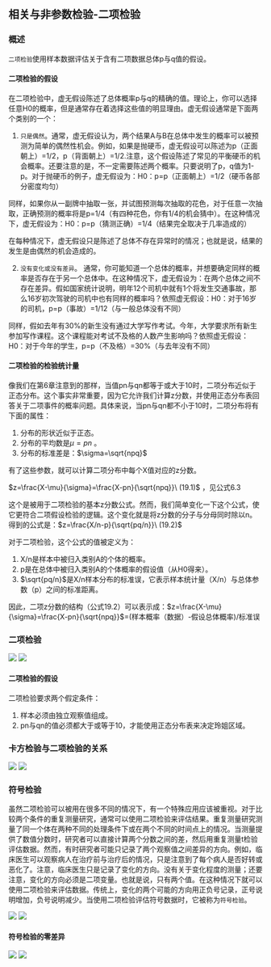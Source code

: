 ## 相关与非参数检验-二项检验
### 概述
`二项检验`使用样本数据评估关于含有二项数据总体p与q值的假设。

#### 二项检验的假设
在二项检验中，虚无假设陈述了总体概率p与q的精确的值。理论上，你可以选择任意H0的概率，但是通常存在着选择这些值的明显理由。虚无假设通常是下面两个类别的一个：

1. `只是偶然`。通常，虚无假设认为，两个结果A与B在总体中发生的概率可以被预测为简单的偶然性机会。例如，如果是抛硬币，虚无假设可以陈述为p（正面朝上）=1/2，p（背面朝上）=1/2.注意，这个假设陈述了常见的平衡硬币的机会概率。还要注意的是，不一定需要陈述两个概率。只要说明了p，q值为1-p。对于抛硬币的例子，虚无假设为：H0：p=p（正面朝上）=1/2（硬币各部分密度均匀）

同样，如果你从一副牌中抽取一张，并试图预测每次抽取的花色，对于任意一次抽取，正确预测的概率将是p=1/4（有四种花色，你有1/4的机会猜中）。在这种情况下，虚无假设为：H0：p=p（猜测正确）=1/4（结果完全取决于几率造成的）

在每种情况下，虚无假设只是陈述了总体不存在异常时的情况；也就是说，结果的发生是由偶然的机会造成的。

2. `没有变化或没有差异`。 通常，你可能知道一个总体的概率，并想要确定同样的概率是否存在于另一个总体中。在这种情况下，虚无假设为：在两个总体之间不存在差异。假如国家统计说明，明年12个司机中就有1个将发生交通事故，那么16岁初次驾驶的司机中也有同样的概率吗？依照虚无假设：H0：对于16岁的司机，p=p（事故）=1/12（与一般总体没有不同）

同样，假如去年有30%的新生没有通过大学写作考试。今年，大学要求所有新生参加写作课程。这个课程能对考试不及格的人数产生影响吗？依照虚无假设：H0：对于今年的学生，p=p（不及格）=30%（与去年没有不同）

#### 二项检验的检验统计量
像我们在第6章注意到的那样，当值pn与qn都等于或大于10时，二项分布近似于正态分布。这个事实非常重要，因为它允许我们计算z分数，并使用正态分布表回答关于二项事件的概率问题。具体来说，当pn与qn都不小于10时，二项分布将有下面的属性：

1. 分布的形状近似于正态。
2. 分布的平均数是$\mu=pn$  。
3. 分布的标准差是：$\sigma=\sqrt{npq}$

有了这些参数，就可以计算二项分布中每个X值对应的z分数。

$z=\frac{X-\mu}{\sigma}=\frac{X-pn}{\sqrt{npq}}\ (19.1)$  ，见公式6.3

这个是被用于二项检验的基本z分数公式。然而，我们简单变化一下这个公式，使它更符合二项假设检验的逻辑。这个变化就是将z分数的分子与分母同时除以n。得到的公式是：$z=\frac{X/n-p}{\sqrt{pq/n}}\ (19.2)$

对于二项检验，这个公式的值被定义为：
1. X/n是样本中被归入类别A的个体的概率。
2. p是在总体中被归入类别A的个体概率的假设值（从H0得来）。  
3.  $\sqrt{pq/n}$是X/n样本分布的标准误，它表示样本统计量（X/n）与总体参数（p）之间的标准距离。

因此，二项z分数的结构（公式19.2）可以表示成：$z=\frac{X-\mu}{\sigma}=\frac{X-pn}{\sqrt{npq}}$=(样本概率（数据）-假设总体概率)/标准误

### 二项检验
![](http://ou8qjsj0m.bkt.clouddn.com//17-10-26/17753179.jpg)
![](http://ou8qjsj0m.bkt.clouddn.com//17-10-26/44525680.jpg)

#### 二项检验的假设
二项检验要求两个假定条件：

1. 样本必须由独立观察值组成。
2. pn与qn的值必须都大于或等于10，才能使用正态分布表来决定玲姐区域。  

### 卡方检验与二项检验的关系
![](http://ou8qjsj0m.bkt.clouddn.com//17-10-26/26185240.jpg)
![](http://ou8qjsj0m.bkt.clouddn.com//17-10-26/2026177.jpg)

### 符号检验
虽然二项检验可以被用在很多不同的情况下，有一个特殊应用应该被重视。对于比较两个条件的重复测量研究，通常可以使用二项检验来评估结果。重复测量研究测量了同一个体在两种不同的处理条件下或在两个不同的时间点上的情况。当测量提供了数值分数时，研究者可以直接计算两个分数之间的差，然后用重复测量t检验评估数据。然而，有时研究者可能只记录了两个观察值之间差异的方向。例如，临床医生可以观察病人在治疗前与治疗后的情况，只是注意到了每个病人是否好转或恶化了。注意，临床医生只是记录了变化的方向。没有关于变化程度的测量；还要注意，变化的方向必须是二项变量。也就是说，只有两个值。在这种情况下就可以使用二项检验来评估数据。传统上，变化的两个可能的方向用正负号记录，正号说明增加，负号说明减少。当使用二项检验评估符号数据时，它被称为`符号检验`。

![](http://ou8qjsj0m.bkt.clouddn.com//17-10-26/76670293.jpg)
![](http://ou8qjsj0m.bkt.clouddn.com//17-10-26/54080260.jpg)

#### 符号检验的零差异
![](http://ou8qjsj0m.bkt.clouddn.com//17-10-26/32591723.jpg)
![](http://ou8qjsj0m.bkt.clouddn.com//17-10-26/88082495.jpg)
